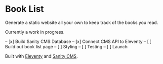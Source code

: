 # Book List

Generate a static website all your own to keep track of the books you read. 

Currently a work in progress.

– [x] Build Sanity CMS Database
– [x] Connect CMS API to Eleventy
– [ ] Build out book list page
– [ ] Styling
– [ ] Testing
– [ ] Launch

Built with [Eleventy](https://11ty.dev) and [Sanity CMS](https://www.sanity.io/).